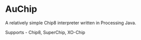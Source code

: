 # AuChip

A relatively simple Chip8 interpreter written in Processing Java.

Supports - Chip8, SuperChip, XO-Chip

